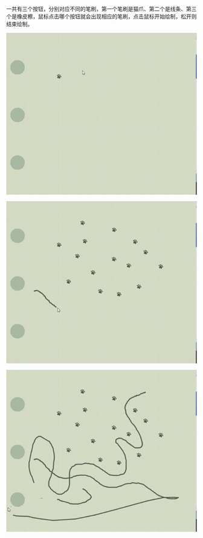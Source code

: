 一共有三个按钮，分别对应不同的笔刷，第一个笔刷是猫爪、第二个是线条、第三个是橡皮檫，鼠标点击哪个按钮就会出现相应的笔刷，点击鼠标开始绘制，松开则结束绘制。

![](https://github.com/yiyiying/work/blob/main/%E5%9B%BE%E7%89%87/%E7%AC%AC%E4%BA%94%E6%AC%A1%E4%BD%9C%E4%B8%9A%2000_00_03-00_00_10.gif)

![](https://github.com/yiyiying/work/blob/main/%E5%9B%BE%E7%89%87/%E7%AC%AC%E4%BA%94%E6%AC%A1%E4%BD%9C%E4%B8%9A%2000_00_16-00_00_22.gif)

![](https://github.com/yiyiying/work/blob/main/%E5%9B%BE%E7%89%87/%E7%AC%AC%E4%BA%94%E6%AC%A1%E4%BD%9C%E4%B8%9A%2000_00_38-00_00_50.gif)
